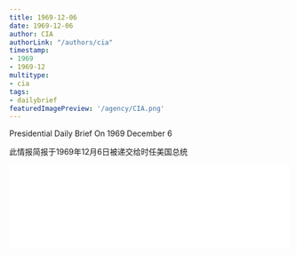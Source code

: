 ```yaml
---
title: 1969-12-06
date: 1969-12-06
author: CIA 
authorLink: "/authors/cia"
timestamp: 
- 1969
- 1969-12
multitype: 
- cia
tags: 
- dailybrief
featuredImagePreview: '/agency/CIA.png'
---
```



Presidential Daily Brief On 1969 December 6

此情报简报于1969年12月6日被递交给时任美国总统

<!--more-->





<div id="over" style="width:100%; overflow:hidden"> <iframe id="sFrame" name="sFrame" frameborder="no" border="0"  allowfullscreen marginwidth="0" scrolling="no" src = " /CIA/1969-12-06.html "  style = " position:absulute; width: 806px; top: 300;" > </iframe> </div>
